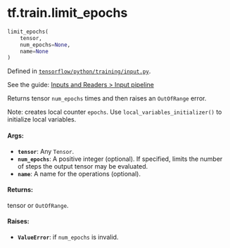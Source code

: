 <div itemscope itemtype="http://developers.google.com/ReferenceObject">
<meta itemprop="name" content="tf.train.limit_epochs" />
</div>

# tf.train.limit_epochs

``` python
limit_epochs(
    tensor,
    num_epochs=None,
    name=None
)
```



Defined in [`tensorflow/python/training/input.py`](https://www.tensorflow.org/code/tensorflow/python/training/input.py).

See the guide: [Inputs and Readers > Input pipeline](../../../../api_guides/python/io_ops.md#Input_pipeline)

Returns tensor `num_epochs` times and then raises an `OutOfRange` error.

Note: creates local counter `epochs`. Use `local_variables_initializer()` to
initialize local variables.

#### Args:

* <b>`tensor`</b>: Any `Tensor`.
* <b>`num_epochs`</b>: A positive integer (optional).  If specified, limits the number
    of steps the output tensor may be evaluated.
* <b>`name`</b>: A name for the operations (optional).


#### Returns:

tensor or `OutOfRange`.


#### Raises:

* <b>`ValueError`</b>: if `num_epochs` is invalid.
